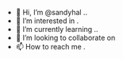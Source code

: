 - 👋 Hi, I’m @sandyhal ..
- 👀 I’m interested in .
- 🌱 I’m currently learning ..
- 💞️ I’m looking to collaborate on 
- 📫 How to reach me .

<!---
sandyhal/sandyhal is a ✨ special ✨ repository because its `README.md` (this file) appears on your GitHub profile.
You can click the Preview link to take a look at your changes.
--->
